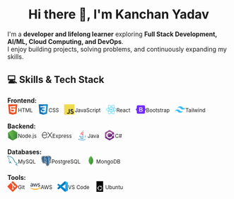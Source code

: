 <h1 align="center">Hi there 👋, I'm Kanchan Yadav</h1>

I'm a **developer and lifelong learner** exploring **Full Stack Development, AI/ML, Cloud Computing, and DevOps**.  
I enjoy building projects, solving problems, and continuously expanding my skills.

## 💻 Skills & Tech Stack

<!-- Frontend -->
**Frontend:**  
<span>
  <img src="https://raw.githubusercontent.com/devicons/devicon/master/icons/html5/html5-original.svg" width="24"/><sup>HTML</sup> &nbsp;
  <img src="https://raw.githubusercontent.com/devicons/devicon/master/icons/css3/css3-original.svg" width="24"/><sup>CSS</sup> &nbsp;
  <img src="https://raw.githubusercontent.com/devicons/devicon/master/icons/javascript/javascript-original.svg" width="24"/><sup>JavaScript</sup> &nbsp;
  <img src="https://raw.githubusercontent.com/devicons/devicon/master/icons/react/react-original.svg" width="24"/><sup>React</sup> &nbsp;
  <img src="https://raw.githubusercontent.com/devicons/devicon/master/icons/bootstrap/bootstrap-plain.svg" width="24"/><sup>Bootstrap</sup> &nbsp;
  <img src="https://raw.githubusercontent.com/devicons/devicon/master/icons/tailwindcss/tailwindcss-plain.svg" width="24"/><sup>Tailwind</sup>
</span>

<!-- Backend -->
**Backend:**  
<span>
  <img src="https://raw.githubusercontent.com/devicons/devicon/master/icons/nodejs/nodejs-original.svg" width="24"/><sup>Node.js</sup> &nbsp;
  <img src="https://raw.githubusercontent.com/devicons/devicon/master/icons/express/express-original.svg" width="24"/><sup>Express</sup> &nbsp;
  <img src="https://raw.githubusercontent.com/devicons/devicon/master/icons/java/java-original.svg" width="24"/><sup>Java</sup> &nbsp;
  <img src="https://raw.githubusercontent.com/devicons/devicon/master/icons/csharp/csharp-original.svg" width="24"/><sup>C#</sup>
</span>

<!-- Databases -->
**Databases:**  
<span>
  <img src="https://raw.githubusercontent.com/devicons/devicon/master/icons/mysql/mysql-original.svg" width="24"/><sup>MySQL</sup> &nbsp;
  <img src="https://raw.githubusercontent.com/devicons/devicon/master/icons/postgresql/postgresql-original.svg" width="24"/><sup>PostgreSQL</sup> &nbsp;
  <img src="https://raw.githubusercontent.com/devicons/devicon/master/icons/mongodb/mongodb-original.svg" width="24"/><sup>MongoDB</sup>
</span>

<!-- Tools -->
**Tools:**  
<span>
  <img src="https://raw.githubusercontent.com/devicons/devicon/master/icons/git/git-original.svg" width="24"/><sup>Git</sup> &nbsp;
  <img src="https://raw.githubusercontent.com/devicons/devicon/master/icons/amazonwebservices/amazonwebservices-original.svg" width="24"/><sup>AWS</sup> &nbsp;
  <img src="https://raw.githubusercontent.com/devicons/devicon/master/icons/vscode/vscode-original.svg" width="24"/><sup>VS Code</sup> &nbsp;
  <img src="https://raw.githubusercontent.com/devicons/devicon/master/icons/ubuntu/ubuntu-plain.svg" width="24"/><sup>Ubuntu</sup>
</span>
